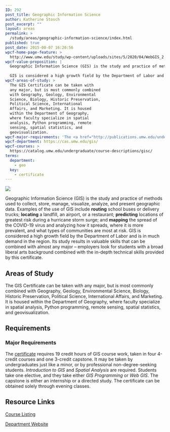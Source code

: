 ```yaml
---
ID: 292
post_title: Geographic Information Science
author: Katherine Stosch
post_excerpt: ""
layout: areas
permalink: >
  /study/areas/geographic-information-science/index.html
published: true
post_date: 2015-08-07 16:20:56
wpcf-home-page-feature: >
  http://www.umw.edu/study/wp-content/uploads/sites/5/2020/04/WebGIS_2.jpg
wpcf-value-proposition: |
  Geographic Information Science (GIS) is the study and practice of methods used to collect, store, manage, visualize, analyze, and present geographic data. Examples of the use of GIS include <strong>routing</strong> school buses or delivery trucks; <strong>locating</strong> a landfill, an airport, or a restaurant; <strong>predicting</strong> locations of greatest risk during a hurricane storm surge; and <strong>mapping</strong> the spread of the COVID-19 virus and analyzing how it spreads, where it is more prevalent, and what types of communities are most at risk.
  
  GIS is considered a high growth field by the Department of Labor and is in much demand in the region. Its study results in valuable skills that can be combined with almost any major – employers look for students with a broad liberal arts background combined with the in-depth technical skills provided by this certificate.
wpcf-areas-of-study: >
  The GIS Certificate can be taken with
  any major, but is most commonly combined
  with Geography, Geology, Environmental
  Science, Biology, Historic Preservation,
  Political Science, International
  Affairs, and Marketing. It is housed
  within the Department of Geography,
  where faculty specialize in spatial
  analysis, Python programming, remote
  sensing, spatial statistics, and
  geovisualization.
wpcf-major-requirements: 'The <a href="http://publications.umw.edu/undergraduatecatalog/courses-of-study/minors/geographic-information-science-certificate/">certificate</a> requires 19 credit hours of GIS course work, taken in four 4-credit courses and one 3-credit capstone. It may be taken by undergraduates just like a minor, or by professional non-degree-seeking students. <em>Introduction to GIS</em> and <em>Spatial Analysis</em> are required. Students take one elective, and they take either <em>GIS Programming</em> or <em>Web GIS</em>. The capstone is either an internship or a directed study. The certificate can be obtained solely through evening classes.'
wpcf-department: https://cas.umw.edu/gis/
wpcf-courses: >
  https://catalog.umw.edu/undergraduate/course-descriptions/gisc/
terms:
  department:
    - geo
  key:
    - certificate
---
```


<!-- Types Custom Fields: -->
[![](http://www.umw.edu/study/wp-content/uploads/sites/5/2020/04/WebGIS_2.jpg)](http://www.umw.edu/study/wp-content/uploads/sites/5/2020/04/WebGIS_2.jpg)
<!-- End home-page-feature -->

<!-- value-proposition -->
Geographic Information Science (GIS) is the study and practice of methods used to collect, store, manage, visualize, analyze, and present geographic data. Examples of the use of GIS include **routing** school buses or delivery trucks; **locating** a landfill, an airport, or a restaurant; **predicting** locations of greatest risk during a hurricane storm surge; and **mapping** the spread of the COVID-19 virus and analyzing how it spreads, where it is more prevalent, and what types of communities are most at risk. GIS is considered a high growth field by the Department of Labor and is in much demand in the region. Its study results in valuable skills that can be combined with almost any major – employers look for students with a broad liberal arts background combined with the in-depth technical skills provided by this certificate.
<!-- End value-proposition -->

<!-- areas-of-study -->
## Areas of Study
The GIS Certificate can be taken with any major, but is most commonly combined with Geography, Geology, Environmental Science, Biology, Historic Preservation, Political Science, International Affairs, and Marketing. It is housed within the Department of Geography, where faculty specialize in spatial analysis, Python programming, remote sensing, spatial statistics, and geovisualization.
<!-- End areas-of-study -->

<!-- requirements -->
## Requirements

<!-- major-requirements -->
### Major Requirements
The [certificate]("http://publications.umw.edu/undergraduatecatalog/courses-of-study/minors/geographic-information-science-certificate/") requires 19 credit hours of GIS course work, taken in four 4-credit courses and one 3-credit capstone. It may be taken by undergraduates just like a minor, or by professional non-degree-seeking students. *Introduction to GIS* and *Spatial Analysis* are required. Students take one elective, and they take either *GIS Programming* or *Web GIS*. The capstone is either an internship or a directed study. The certificate can be obtained solely through evening classes.
<!-- End major-requirements -->

<!-- End requirements -->

<!-- resource-links -->
## Resource Links

<!-- courses -->
[Course Listing](https://catalog.umw.edu/undergraduate/course-descriptions/gisc/)

<!-- End courses -->


<!-- department -->
[Department Website](https://cas.umw.edu/gis/)

<!-- End department -->

<!-- End resource-links -->

<!-- End Types Custom Fields -->
